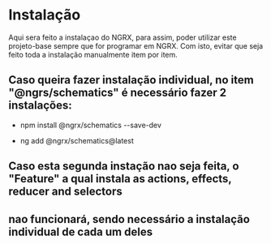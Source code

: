 # Instalação

Aqui sera feito a instalaçao do NGRX, para assim, poder utilizar este projeto-base sempre 
que for programar em NGRX. Com isto, evitar que seja feito toda a instalação manualmente item por item. 

## Caso queira fazer instalação individual, no item "@ngrs/schematics" é necessário fazer 2 instalações:

* npm install @ngrx/schematics --save-dev

* ng add @ngrx/schematics@latest

## Caso esta segunda instação nao seja feita, o "Feature" a qual instala as actions, effects, reducer and selectors
## nao funcionará, sendo necessário a instalação individual de cada um deles